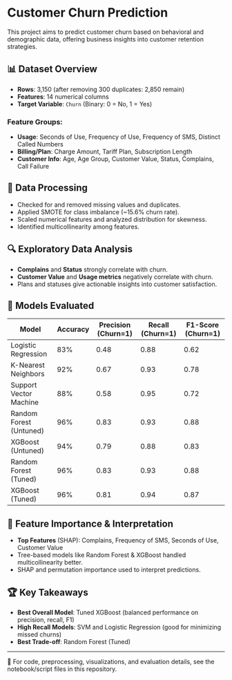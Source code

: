 
# Customer Churn Prediction

This project aims to predict customer churn based on behavioral and demographic data, offering business insights into customer retention strategies.

## 📊 Dataset Overview

- **Rows**: 3,150 (after removing 300 duplicates: 2,850 remain)
- **Features**: 14 numerical columns
- **Target Variable**: `Churn` (Binary: 0 = No, 1 = Yes)

### Feature Groups:
- **Usage**: Seconds of Use, Frequency of Use, Frequency of SMS, Distinct Called Numbers
- **Billing/Plan**: Charge Amount, Tariff Plan, Subscription Length
- **Customer Info**: Age, Age Group, Customer Value, Status, Complains, Call Failure

## 🔧 Data Processing

- Checked for and removed missing values and duplicates.
- Applied SMOTE for class imbalance (~15.6% churn rate).
- Scaled numerical features and analyzed distribution for skewness.
- Identified multicollinearity among features.

## 🔍 Exploratory Data Analysis

- **Complains** and **Status** strongly correlate with churn.
- **Customer Value** and **Usage metrics** negatively correlate with churn.
- Plans and statuses give actionable insights into customer satisfaction.

## 🤖 Models Evaluated

| Model                  | Accuracy | Precision (Churn=1) | Recall (Churn=1) | F1-Score (Churn=1) |
|------------------------|----------|----------------------|-------------------|---------------------|
| Logistic Regression    | 83%      | 0.48                 | 0.88              | 0.62                |
| K-Nearest Neighbors    | 92%      | 0.67                 | 0.93              | 0.78                |
| Support Vector Machine | 88%      | 0.58                 | 0.95              | 0.72                |
| Random Forest (Untuned)| 96%      | 0.83                 | 0.93              | 0.88                |
| XGBoost (Untuned)      | 94%      | 0.79                 | 0.88              | 0.83                |
| Random Forest (Tuned)  | 96%      | 0.83                 | 0.93              | 0.88                |
| XGBoost (Tuned)        | 96%      | 0.81                 | 0.94              | 0.87                |

## 🧠 Feature Importance & Interpretation

- **Top Features** (SHAP): Complains, Frequency of SMS, Seconds of Use, Customer Value
- Tree-based models like Random Forest & XGBoost handled multicollinearity better.
- SHAP and permutation importance used to interpret predictions.

## 🏆 Key Takeaways

- **Best Overall Model**: Tuned XGBoost (balanced performance on precision, recall, F1)
- **High Recall Models**: SVM and Logistic Regression (good for minimizing missed churns)
- **Best Trade-off**: Random Forest (Tuned)

---

📁 For code, preprocessing, visualizations, and evaluation details, see the notebook/script files in this repository.
